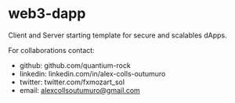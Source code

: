 # web3-dapp

Client and Server starting template for secure and scalables dApps.

For collaborations contact:
- github: github.com/quantium-rock
- linkedin: linkedin.com/in/alex-colls-outumuro
- twitter: twitter.com/fxmozart_sol
- email: alexcollsoutumuro@gmail.com
